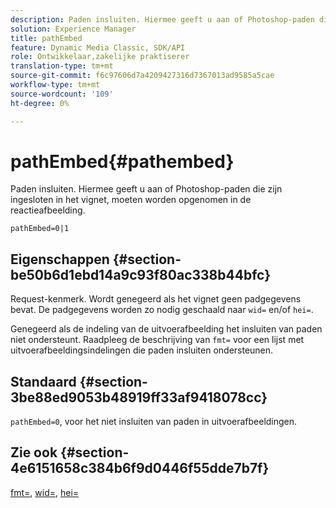 ```yaml
---
description: Paden insluiten. Hiermee geeft u aan of Photoshop-paden die zijn ingesloten in het vignet, moeten worden opgenomen in de reactieafbeelding.
solution: Experience Manager
title: pathEmbed
feature: Dynamic Media Classic, SDK/API
role: Ontwikkelaar,zakelijke praktiserer
translation-type: tm+mt
source-git-commit: f6c97606d7a4209427316d7367013ad9585a5cae
workflow-type: tm+mt
source-wordcount: '109'
ht-degree: 0%

---
```



# pathEmbed{#pathembed}

Paden insluiten. Hiermee geeft u aan of Photoshop-paden die zijn ingesloten in het vignet, moeten worden opgenomen in de reactieafbeelding.

`pathEmbed=0|1`

## Eigenschappen {#section-be50b6d1ebd14a9c93f80ac338b44bfc}

Request-kenmerk. Wordt genegeerd als het vignet geen padgegevens bevat. De padgegevens worden zo nodig geschaald naar `wid=` en/of `hei=`.

Genegeerd als de indeling van de uitvoerafbeelding het insluiten van paden niet ondersteunt. Raadpleeg de beschrijving van `fmt=` voor een lijst met uitvoerafbeeldingsindelingen die paden insluiten ondersteunen.

## Standaard {#section-3be88ed9053b48919ff33af9418078cc}

`pathEmbed=0`, voor het niet insluiten van paden in uitvoerafbeeldingen.

## Zie ook {#section-4e6151658c384b6f9d0446f55dde7b7f}

[fmt=](../../../../../ir-api/http-protocol/image-rendering-api-ref/c-ir-http-protocol-ref/c-ir-http-protocol-command-reference/r-ir-fmt.md#reference-4c743f67d56b47c5b774fcc900ff758c),  [wid=](../../../../../ir-api/http-protocol/image-rendering-api-ref/c-ir-http-protocol-ref/c-ir-http-protocol-command-reference/r-ir-wid.md#reference-b7e691b0624941168c94b2749ae233ec),  [hei=](../../../../../ir-api/http-protocol/image-rendering-api-ref/c-ir-http-protocol-ref/c-ir-http-protocol-command-reference/r-ir-hei.md#reference-1c08f60365a94417a39867c09cac5478)
